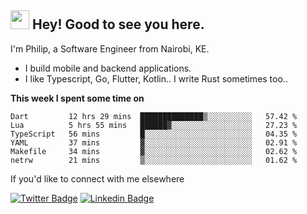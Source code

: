 <h2><img src="https://slackmojis.com/emojis/3643-cool-doge/download" width="30"/> Hey! Good to see you here.</h2>

<p>I'm Philip, a Software Engineer from Nairobi, KE. 

- I build mobile and backend applications.
- I like Typescript, Go, Flutter, Kotlin.. I write Rust sometimes too..</p>

**This week I spent some time on**
<!--START_SECTION:waka-->

```text
Dart         12 hrs 29 mins  ██████████████▒░░░░░░░░░░   57.42 %
Lua          5 hrs 55 mins   ██████▓░░░░░░░░░░░░░░░░░░   27.23 %
TypeScript   56 mins         █░░░░░░░░░░░░░░░░░░░░░░░░   04.35 %
YAML         37 mins         ▓░░░░░░░░░░░░░░░░░░░░░░░░   02.91 %
Makefile     34 mins         ▓░░░░░░░░░░░░░░░░░░░░░░░░   02.62 %
netrw        21 mins         ▒░░░░░░░░░░░░░░░░░░░░░░░░   01.62 %
```

<!--END_SECTION:waka-->

If you'd like to connect with me elsewhere

[![Twitter Badge](https://img.shields.io/badge/-Twitter-1ca0f1?style=flat-square&labelColor=1ca0f1&logo=twitter&logoColor=white&link=https://twitter.com/_diogorodrigues)](https://twitter.com/kimathiphil)  [![Linkedin Badge](https://img.shields.io/badge/-LinkedIn-blue?style=flat-square&logo=Linkedin&logoColor=white&link=https://www.linkedin.com/in/philip-kimathi-2604a9114/)](https://www.linkedin.com/in/philip-kimathi-2604a9114/)
